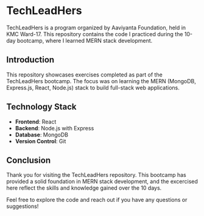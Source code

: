 # TechLeadHers

TechLeadHers is a program organized by Aaviyanta Foundation, held in KMC Ward-17. This repository contains the code I practiced during the 10-day bootcamp, where I learned MERN stack development.

## Introduction

This repository showcases exercises completed as part of the TechLeadHers bootcamp. The focus was on learning the MERN (MongoDB, Express.js, React, Node.js) stack to build full-stack web applications.

## Technology Stack

- **Frontend**: React
- **Backend**: Node.js with Express
- **Database**: MongoDB
- **Version Control**: Git

## Conclusion

Thank you for visiting the TechLeadHers repository. This bootcamp has provided a solid foundation in MERN stack development, and the excercised here reflect the skills and knowledge gained over the 10 days.

Feel free to explore the code and reach out if you have any questions or suggestions!
